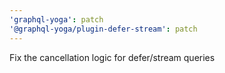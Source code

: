 ```yaml
---
'graphql-yoga': patch
'@graphql-yoga/plugin-defer-stream': patch
---
```


Fix the cancellation logic for defer/stream queries
